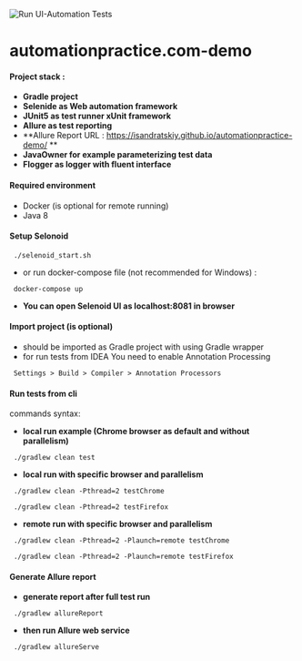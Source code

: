 ![Run UI-Automation Tests](https://github.com/isandratskiy/automationpractice-demo/workflows/Run%20UI-Automation%20Tests/badge.svg)

# automationpractice.com-demo
#### Project stack :
- **Gradle project** 
- **Selenide as Web automation framework** 
- **JUnit5 as test runner xUnit framework** 
- **Allure as test reporting** 
- **Allure Report URL : https://isandratskiy.github.io/automationpractice-demo/ **  
- **JavaOwner for example parameterizing test data** 
- **Flogger as logger with fluent interface** 


#### Required environment

- Docker (is optional for remote running)
- Java 8

#### Setup Selonoid
```
 ./selenoid_start.sh
```
- or run docker-compose file (not recommended for Windows) :
```
 docker-compose up
```
- **You can open Selenoid UI as localhost:8081 in browser** 
#### Import project (is optional)
- should be imported as Gradle project with using Gradle wrapper
- for run tests from IDEA You need to enable Annotation Processing
```
 Settings > Build > Compiler > Annotation Processors
```

#### Run tests from cli

commands syntax:
- **local run example (Chrome browser as default and without parallelism)**
```
 ./gradlew clean test
```
- **local run with specific browser and parallelism**
```
 ./gradlew clean -Pthread=2 testChrome
```
```
 ./gradlew clean -Pthread=2 testFirefox
```
- **remote run with specific browser and parallelism**
```
 ./gradlew clean -Pthread=2 -Plaunch=remote testChrome
```
```
 ./gradlew clean -Pthread=2 -Plaunch=remote testFirefox
```
#### Generate Allure report
- **generate report after full test run**
```
 ./gradlew allureReport
```
- **then run Allure web service**
```
 ./gradlew allureServe
```
